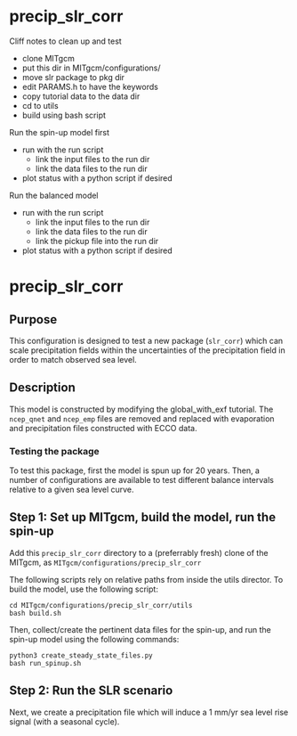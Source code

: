 # precip_slr_corr

Cliff notes to clean up and test
- clone MITgcm
- put this dir in MITgcm/configurations/
- move slr package to pkg dir
- edit PARAMS.h to have the keywords
- copy tutorial data to the data dir
- cd to utils
- build using bash script

Run the spin-up model first
- run with the run script
    - link the input files to the run dir
    - link the data files to the run dir
- plot status with a python script if desired

Run the balanced model
- run with the run script
    - link the input files to the run dir
    - link the data files to the run dir
    - link the pickup file into the run dir
- plot status with a python script if desired


# precip_slr_corr

## Purpose
This configuration is designed to test a new package (```slr_corr```) which can scale precipitation fields within the uncertainties of the precipitation field in order to match observed sea level. 

## Description
This model is constructed by modifying the global_with_exf tutorial. The `ncep_qnet` and `ncep_emp` files are removed and replaced with evaporation and precipitation files constructed with ECCO data.

### Testing the package
To test this package, first the model is spun up for 20 years. Then, a number of configurations are available to test different balance intervals relative to a given sea level curve.

## Step 1: Set up MITgcm, build the model, run the spin-up
Add this `precip_slr_corr` directory to a (preferrably fresh) clone of the MITgcm, as `MITgcm/configurations/precip_slr_corr`

The following scripts rely on relative paths from inside the utils director. To build the model, use the following script:
```
cd MITgcm/configurations/precip_slr_corr/utils
bash build.sh
```
Then, collect/create the pertinent data files for the spin-up, and run the spin-up model using the following commands:
```
python3 create_steady_state_files.py
bash run_spinup.sh
```

## Step 2: Run the SLR scenario
Next, we create a precipitation file which will induce a 1 mm/yr sea level rise signal (with a seasonal cycle).



